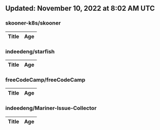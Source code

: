 ## Updated: November 10, 2022 at 8:02 AM UTC


### skooner-k8s/skooner
|**Title**|**Age**|
|:----|:----|


### indeedeng/starfish
|**Title**|**Age**|
|:----|:----|


### freeCodeCamp/freeCodeCamp
|**Title**|**Age**|
|:----|:----|


### indeedeng/Mariner-Issue-Collector
|**Title**|**Age**|
|:----|:----|